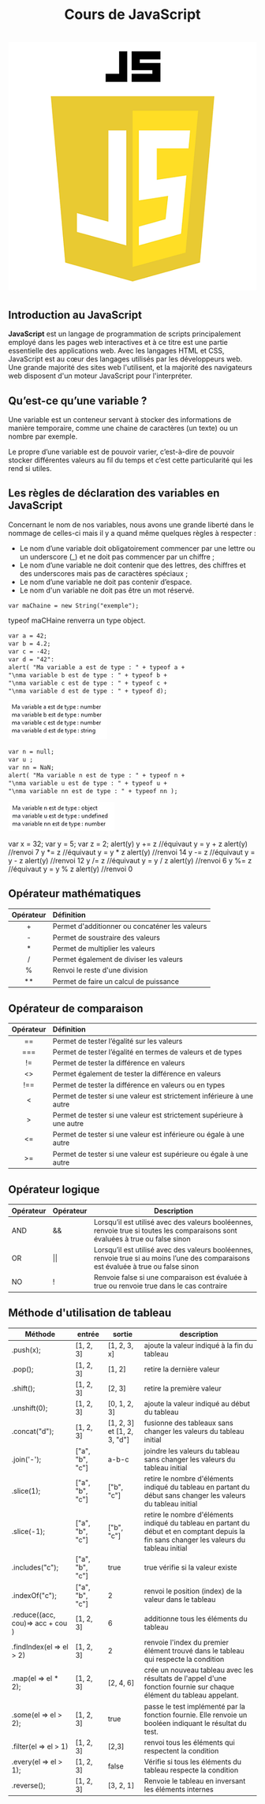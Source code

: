 # <div align="center">  Cours de JavaScript  </div>  
# <div align="center">  ![js](img/js.png) </div>
## Introduction au JavaScript  
**JavaScript** est un langage de programmation de scripts principalement employé dans les pages web interactives et à ce titre est une partie essentielle des applications web. Avec les langages HTML et CSS, JavaScript est au cœur des langages utilisés par les développeurs web. Une grande majorité des sites web l'utilisent, et la majorité des navigateurs web disposent d'un moteur JavaScript pour l'interpréter. 
## Qu’est-ce qu’une variable ?

Une variable est un conteneur servant à stocker des informations de manière temporaire, comme une chaine de caractères (un texte) ou un nombre par exemple.

Le propre d’une variable est de pouvoir varier, c’est-à-dire de pouvoir stocker différentes valeurs au fil du temps et c’est cette particularité qui les rend si utiles.
## Les règles de déclaration des variables en JavaScript

Concernant le nom de nos variables, nous avons une grande liberté dans le nommage de celles-ci mais il y a quand même quelques règles à respecter :

* Le nom d’une variable doit obligatoirement commencer par une lettre ou un underscore (_) et ne doit pas commencer par un chiffre ;
* Le nom d’une variable ne doit contenir que des lettres, des chiffres et des underscores mais pas de caractères spéciaux ;
* Le nom d’une variable ne doit pas contenir d’espace.
* Le nom d'un variable ne doit pas être un mot réservé.

```
var maChaine = new String("exemple");
```
typeof maCHaine renverra un type object.

```
var a = 42; 
var b = 4.2;
var c = -42;
var d = "42":
alert( "Ma variable a est de type : " + typeof a + 
"\nma variable b est de type : " + typeof b + 
"\nma variable c est de type : " + typeof c + 
"\nma variable d est de type : " + typeof d);
```
![variable](img/varabcd.PNG)

```
var n = null;
var u ;
var nn = NaN;
alert( "Ma variable n est de type : " + typeof n + 
"\nma variable u est de type : " + typeof u + 
"\nma variable nn est de type : " + typeof nn );
```

![undefined](img/undefined.PNG)

var x = 32;
var y = 5;
var z = 2;
alert(y)
y += z //équivaut y = y + z
alert(y) //renvoi 7
y *= z //équivaut y = y * z
alert(y) //renvoi 14
y -= z //équivaut y = y - z
alert(y) //renvoi 12
y /= z //équivaut y = y / z
alert(y) //renvoi 6
y %= z //équivaut y = y % z
alert(y) //renvoi 0
## Opérateur mathématiques
| Opérateur | Définition |
|:-----------:|:------------|
| + | Permet d'additionner ou concaténer les valeurs |
| - | Permet de soustraire des valeurs|
| * | Permet de multiplier les valeurs |
| / | Permet également de diviser les valeurs |
| % | Renvoi le reste d'une division |
| ** | Permet de faire un calcul de puissance |
## Opérateur de comparaison
| Opérateur | Définition |
|:-----------:|:------------|
| == | Permet de tester l’égalité sur les valeurs |
| === | Permet de tester l’égalité en termes de valeurs et de types|
| != | Permet de tester la différence en valeurs |
| <> | Permet également de tester la différence en valeurs |
| !== | Permet de tester la différence en valeurs ou en types |
| < | Permet de tester si une valeur est strictement inférieure à une autre |
| > | Permet de tester si une valeur est strictement supérieure à une autre |
| <= | Permet de tester si une valeur est inférieure ou égale à une autre |
| >=  | Permet de tester si une valeur est supérieure ou égale à une autre |
## Opérateur logique
| Opérateur | Opérateur | Description |
|----------|---------|----------|
|AND |&&  | Lorsqu’il est utilisé avec des valeurs booléennes, renvoie true si toutes les comparaisons sont évaluées à true ou false sinon |
OR | \|\| | Lorsqu’il est utilisé avec des valeurs booléennes, renvoie true si au moins l’une des comparaisons est évaluée à true ou false sinon |
NO | ! | Renvoie false si une comparaison est évaluée à true ou renvoie true dans le cas contraire |

## Méthode d'utilisation de tableau
| Méthode | entrée | sortie | description |
|---------|--------|---------|------------|
| .push(x); | [1, 2, 3] | [1, 2, 3, x] | ajoute la valeur indiqué à la fin du tableau |
| .pop(); | [1, 2, 3] | [1, 2] | retire la dernière valeur |
| .shift(); | [1, 2, 3] | [2, 3] | retire la première valeur |
| .unshift(0); | [1, 2, 3] | [0, 1, 2, 3] | ajoute la valeur indiqué au début du tableau |
| .concat("d"); | [1, 2, 3] | [1, 2, 3] et [1, 2, 3, "d"] | fusionne des tableaux sans changer les valeurs du tableau initial |
| .join('-'); | ["a", "b", "c"] | a-b-c  | joindre les valeurs du tableau sans changer les valeurs du tableau initial |
| .slice(1); | ["a", "b", "c"] | ["b", "c"] | retire le nombre d'éléments indiqué du tableau en partant du début sans changer les valeurs du tableau initial |
| .slice(-1); | ["a", "b", "c"] | ["b", "c"] | retire le nombre d'éléments indiqué du tableau en partant du début et en comptant depuis la fin sans changer les valeurs du tableau initial |
| .includes("c"); | ["a", "b", "c"] | true | true vérifie si la valeur existe |
| .indexOf("c"); | ["a", "b", "c"] | 2 | renvoi le position (index) de la valeur dans le tableau |
| .reduce((acc, cou)=> acc + cou ) | [1, 2, 3] | 6 | additionne tous les éléments du tableau |
| .findIndex(el => el > 2) | [1, 2, 3] | 2  | renvoie l'index du premier élément trouvé dans le tableau qui respecte la condition |
| .map(el => el * 2); | [1, 2, 3] | [2, 4, 6] | crée un nouveau tableau avec les résultats de l'appel d'une fonction fournie sur chaque élément du tableau appelant. |
| .some(el => el > 2); | [1, 2, 3] | true | passe le test implémenté par la fonction fournie. Elle renvoie un booléen indiquant le résultat du test. |
| .filter(el => el > 1) | [1, 2, 3] |  [2,3]  | renvoi tous les éléments qui respectent la condition |
| .every(el => el > 1); | [1, 2, 3] | false | Vérifie si tous les éléments du tableau respecte la condition |
| .reverse(); | [1, 2, 3] | [3, 2, 1] | Renvoie le tableau en inversant les éléments internes |
